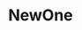 ---
schema: default
title: NewOne
organization: PDOK
notes: New testing environment
license: ''
category:
  - Elevation
  - Pointcloud
  - Education
---